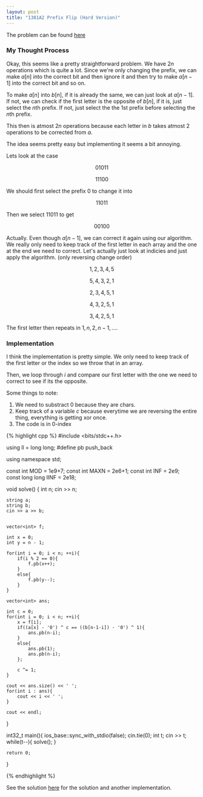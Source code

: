 ```yaml
---
layout: post
title: "1381A2 Prefix Flip (Hard Version)"
---
```

The problem can be found [here](https://codeforces.com/problemset/problem/1381/A1)

### My Thought Process 
Okay, this seems like a pretty straightforward problem. We have $2n$ operations which is quite a lot. Since we're only changing the prefix, we can make $a[n]$ into the correct bit and then ignore it and then try to make $a[n-1]$ into the correct bit and so on.

To make $a[n]$ into $b[n]$, if it is already the same, we can just look at $a[n-1]$. If not, we can check if the first letter is the opposite of $b[n]$, if it is, just select the $n$th prefix. If not, just select the the $1$st prefix before selecting the $n$th prefix. 

This then is atmost $2n$ operations because each letter in $b$ takes atmost 2 operations to be corrected from $a$. 

The idea seems pretty easy but implementing it seems a bit annoying. 

Lets look at the case

$$01011$$

$$11100$$

We should first select the prefix $0$ to change it into

$$11011$$

Then we select $11011$ to get

$$00100$$

Actually. Even though $a[n-1]$, we can correct it again using our algorithm. We really only need to keep track of the first letter in each array and the one at the end we need to correct. Let's actually just look at indicies and just apply the algorithm. (only reversing change order)

$$1,2,3,4,5$$

$$5,4,3,2,1$$

$$2,3,4,5,1$$

$$4,3,2,5,1$$

$$3,4,2,5,1$$

The first letter then repeats in $1,n,2,n-1,\dots$.
### Implementation  
I think the implementation is pretty simple. We only need to keep track of the first letter or the index so we throw that in an array. 

Then, we loop through $i$ and compare our first letter with the one we need to correct to see if its the opposite.

Some things to note:
1. We need to substract 0 because they are chars.
2. Keep track of a variable $c$ because everytime we are reversing the entire thing, everything is getting xor once.
3. The code is in 0-index



{% highlight cpp %}
#include <bits/stdc++.h>

using ll = long long;
#define pb push_back

using namespace std;

const int MOD = 1e9+7;
const int MAXN = 2e6+1;
const int INF = 2e9;    
const long long IINF = 2e18;

void solve() { 
    int n;
    cin >> n;

    string a;
    string b;
    cin >> a >> b;


    vector<int> f;

    int x = 0;
    int y = n - 1;

    for(int i = 0; i < n; ++i){
        if(i % 2 == 0){
            f.pb(x++);
        }
        else{
            f.pb(y--);
        }
    }

    vector<int> ans;

    int c = 0;
    for(int i = 0; i < n; ++i){
        x = f[i];
        if((a[x] - '0') ^ c == ((b[n-1-i]) - '0') ^ 1){
            ans.pb(n-i); 
        }
        else{
            ans.pb(1);
            ans.pb(n-i); 
        };

        c ^= 1;
    }

    cout << ans.size() << ' ';
    for(int i : ans){
        cout << i << ' ';
    }

    cout << endl;
}

int32_t main(){
    ios_base::sync_with_stdio(false);
    cin.tie(0);
    int t;
    cin >> t;
    while(t--){
        solve();
    }

    return 0;
}

{% endhighlight %}


See the solution [here](https://codeforces.com/blog/entry/80427) for the solution and another implementation. 

